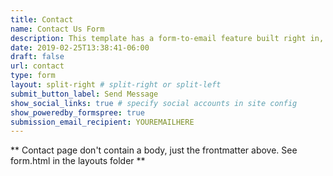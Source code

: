 ```yaml
---
title: Contact
name: Contact Us Form
description: This template has a form-to-email feature built right in, thanks to a simple integration with Formspree. All you need to do is add a valid recipient email address to the front matter of this form and you're ready to receive submissions.
date: 2019-02-25T13:38:41-06:00
draft: false
url: contact
type: form
layout: split-right # split-right or split-left
submit_button_label: Send Message
show_social_links: true # specify social accounts in site config
show_poweredby_formspree: true
submission_email_recipient: YOUREMAILHERE
---
```


** Contact page don't contain a body, just the frontmatter above.
See form.html in the layouts folder **
